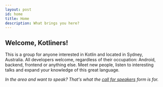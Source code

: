 ```yaml
---
layout: post
id: home
title: Home
description: What brings you here?
---
```


## Welcome, Kotliners! 

This is a group for anyone interested in Kotlin and located in Sydney, Australia. All developers welcome, regardless of their occupation: Android, backend, frontend or anything else. Meet new people, listen to interesting talks and expand your knowledge of this great language.

*In the area and want to speak? That's what the <a href="https://goo.gl/forms/W5lMhsphk8OMqXVf2">call for speakers</a> form is for.*
